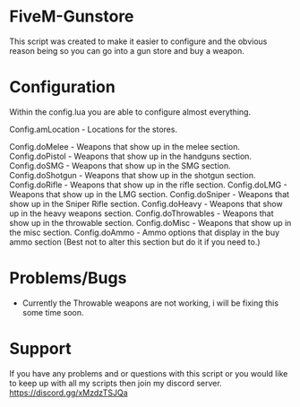 # FiveM-Gunstore

This script was created to make it easier to configure and the obvious reason being so you can go into a gun store and buy a weapon.

# Configuration

Within the config.lua you are able to configure almost everything.

Config.amLocation - Locations for the stores.

Config.doMelee - Weapons that show up in the melee section.
Config.doPistol - Weapons that show up in the handguns section.
Config.doSMG - Weapons that show up in the SMG section.
Config.doShotgun - Weapons that show up in the shotgun section.
Config.doRifle - Weapons that show up in the rifle section.
Config.doLMG - Weapons that show up in the LMG section.
Config.doSniper - Weapons that show up in the Sniper Rifle section.
Config.doHeavy - Weapons that show up in the heavy weapons section.
Config.doThrowables - Weapons that show up in the throwable section.
Config.doMisc - Weapons that show up in the misc section.
Config.doAmmo - Ammo options that display in the buy ammo section (Best not to alter this section but do it if you need to.)

# Problems/Bugs

- Currently the Throwable weapons are not working, i will be fixing this some time soon.

# Support

If you have any problems and or questions with this script or you would like to keep up with all my scripts then join my discord server.
https://discord.gg/xMzdzTSJQa
